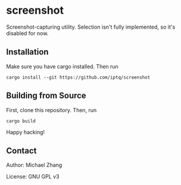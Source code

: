 screenshot
==========

Screenshot-capturing utility. Selection isn't fully implemented, so it's disabled for now.

Installation
------------

Make sure you have cargo installed. Then run

```
cargo install --git https://github.com/iptq/screenshot
```

Building from Source
--------------------

First, clone this repository. Then, run

```
cargo build
```

Happy hacking!

Contact
-------

Author: Michael Zhang

License: GNU GPL v3
